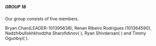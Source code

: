 ##### GROUP 18 #####

Our group consists of five members. 

Bryan Chan(LEADER-101395638),
Renan Ribeiro Rodrigues (101364590),
Nadzhibullokhkhodzha Sharofidinov(    ),
Ryan Shivdarsan(    ) and 
Timmy Ogunbiyi(   ).
